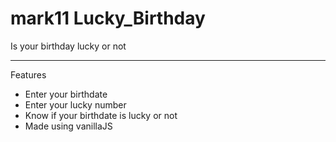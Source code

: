 # mark11 Lucky_Birthday
Is your birthday lucky or not
<hr>
Features 
<ul> 
<li> Enter your birthdate </li>
<li>Enter your lucky number </li>
<li>Know if your birthdate is lucky or not </li>
<li>Made using vanillaJS </li>



</li>
</ul>

